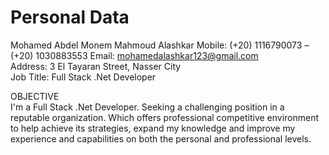 # Personal Data
Mohamed Abdel Monem Mahmoud Alashkar 
Mobile: (+20) 1116790073 – (+20) 1030883553 
Email: mohamedalashkar123@gmail.com  
Address: 3 El Tayaran Street, Nasser City  
Job Title: Full Stack .Net Developer

OBJECTIVE  
 I'm a Full Stack .Net Developer. Seeking a challenging position in a reputable organization. 
 Which offers professional competitive environment to help achieve its strategies, 
 expand my knowledge and improve my experience and capabilities on 
 both the personal and professional levels. 
